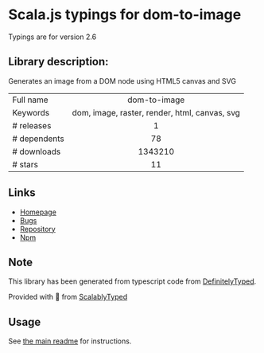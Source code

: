 
# Scala.js typings for dom-to-image

Typings are for version 2.6

## Library description:
Generates an image from a DOM node using HTML5 canvas and SVG

|                    |                 |
| ------------------ | :-------------: |
| Full name          | dom-to-image |
| Keywords           | dom, image, raster, render, html, canvas, svg |
| # releases         | 1 |
| # dependents       | 78 |
| # downloads        | 1343210 |
| # stars            | 11 |

## Links
- [Homepage](https://github.com/tsayen/dom-to-image#readme)
- [Bugs](https://github.com/tsayen/dom-to-image/issues)
- [Repository](https://github.com/tsayen/dom-to-image)
- [Npm](https://www.npmjs.com/package/dom-to-image)
    


## Note
This library has been generated from typescript code from [DefinitelyTyped](https://definitelytyped.org).

Provided with :purple_heart: from [ScalablyTyped](https://github.com/oyvindberg/ScalablyTyped)

## Usage
See [the main readme](../../readme.md) for instructions.


